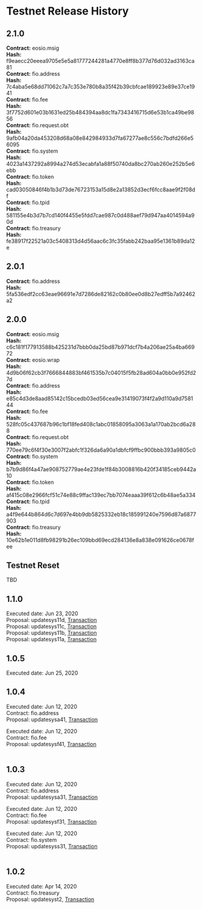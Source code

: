 # Testnet Release History

## 2.1.0
<b>Contract:</b> eosio.msig <br>
<b>Hash:</b> f9eaecc20eeea9705e5e5a81777244281a4770e8ff8b377d76d032ad3163ca81 <br>
<b>Contract:</b> fio.address <br>
<b>Hash:</b> 7c4aba5e68dd71062c7a7c353e780b8a35f42b39cbfcae189923e89e37ce1941 <br>
<b>Contract:</b> fio.fee <br>
<b>Hash:</b> 3f7752d601e03b1631ed25b484394aa8dc1fa7343416715d6e53b1ca49be9856 <br>
<b>Contract:</b> fio.request.obt <br>
<b>Hash:</b> 9afb04a20da453208d68a08e842984933d7fa67277ae8c556c7bdfd266e56095 <br>
<b>Contract:</b> fio.system <br>
<b>Hash:</b> 4023a1437292a8994a274d53ecabfa1a88f50740da8bc270ab260e252b5e6ebb <br>
<b>Contract:</b> fio.token <br>
<b>Hash:</b> cad03050846f4b1b3d73de76723153a15d8e2a13852d3ecf6fcc8aae9f2f08df <br>
<b>Contract:</b> fio.tpid <br>
<b>Hash:</b> 581155e4b3d7b7cd140f4455e5fdd7cae987c0d488aef79d947aa4014594a90d <br>
<b>Contract:</b> fio.treasury <br>
<b>Hash:</b> fe38917f22521a03c5408313d4d56aac6c3fc35fabb242baa95e1361b89da12e <br>

## 2.0.1
<b>Contract:</b> fio.address <br>
<b>Hash:</b> 5fa536edf2cc63eae96691e7d7286de82162c0b80ee0d8b27edff5b7a92462a2 <br>

## 2.0.0
<b>Contract:</b> eosio.msig <br>
<b>Hash:</b> c6c181f177913588b425231d7bbb0da25bd87b971dcf7b4a206ae25a4ba66972 <br>
<b>Contract:</b> eosio.wrap <br>
<b>Hash:</b> 4d9b06f62cb3f7666844883bf461535b7c04015f5fb28ad604a0bb0e952fd27d <br>
<b>Contract:</b> fio.address <br>
<b>Hash:</b> e85c4d3de8aad85142c15bcedb03ed56cea9e31419073f4f2a9d110a9d758144 <br>
<b>Contract:</b> fio.fee <br>
<b>Hash:</b> 528fc05c437687b96c1bf18fed408c1abc01858095a3063a1a170ab2bcd6a288 <br>
<b>Contract:</b> fio.request.obt <br>
<b>Hash:</b> 770ee79c6f4f30e3007f2abfc1f326da6a90a1dbfcf9ffbc900bbb393a9805c0 <br>
<b>Contract:</b> fio.system <br>
<b>Hash:</b> b7b9d86f4a47ae908752779ae4e23fde1f84b3008816b420f34185ceb9442a10 <br>
<b>Contract:</b> fio.token <br>
<b>Hash:</b> af415c08e2966fcf51c74e88c9ffac139ec7bb7074eaaa39f612c6b48ae5a334 <br>
<b>Contract:</b> fio.tpid <br>
<b>Hash:</b> a4f9e644b864d6c7d697e4bb9db5825332eb18c185991240e7596d87a6877903 <br>
<b>Contract:</b> fio.treasury <br>
<b>Hash:</b> 10e62b1e011d8fb98291b26ec109bbd69ecd284136e8a838e091626ce0678fee <br>

## Testnet Reset

TBD

## 1.1.0

Executed date: Jun 23, 2020 <br>
Proposal: updatesys11d, [Transaction](https://fio-test.bloks.io/transaction/39a77644185b74bf85b28f52c0e7da72b497ba80511f16973f2f6551015a2f59)<br>
Proposal: updatesys11c, [Transaction](https://fio-test.bloks.io/transaction/c8e10b37beffe3131eaa9b1f0a3e291742ec223bd430cbfd8799e019caa82708)<br>
Proposal: updatesys11b, [Transaction](https://fio-test.bloks.io/transaction/f3bcd48ebbeb58a42aec1b8b9c30e5d595693e19278c4a60d979a3a5b3654297)<br>
Proposal: updatesys11a, [Transaction](https://fio-test.bloks.io/transaction/4a482b339dbe7dafa9fa482642c00aec8d6e9a3e54a2ccdaee8e9f7f16890484)<br>

## 1.0.5

Executed date: Jun 25, 2020 <br>

## 1.0.4

Executed date: Jun 12, 2020 <br>
Contract: fio.address 	<br>
Proposal: updatesysa41, [Transaction](https://fio-test.bloks.io/transaction/43b83f73a4709310cf08990f20cf2e9b0ced6a3963fe0477316b2a0e4b57f534)<br>

Executed date: Jun 12, 2020 <br>
Contract: fio.fee 	<br>
Proposal: updatesysf41, [Transaction](https://fio-test.bloks.io/transaction/06bc1bdd1c7e7b0b6c74eeafd3287257f3ba536497da9be5f937764a610d838a)<br><br>

## 1.0.3

Executed date: Jun 12, 2020 <br>
Contract: fio.address 	<br>
Proposal: updatesysa31, [Transaction](https://fio-test.bloks.io/transaction/e23104972d3bc825df384d80ef13ee4ed442fd7b585941ea345db478069f1e77)<br>

Executed date: Jun 12, 2020 <br>
Contract: fio.fee 	<br>
Proposal: updatesysf31, [Transaction](https://fio-test.bloks.io/transaction/3c9098f93a3da37531a0521fb8c286fc9d0905b9cb9b0616c9e87680f1423deb)<br>

Executed date: Jun 12, 2020 <br>
Contract: fio.system 	<br>
Proposal: updatesyss31, [Transaction](https://fio-test.bloks.io/transaction/a87d5abe9cabecbf6c690864406d95856e5eeaecfc1be5b06bd3394226a09b5a)<br><br>

## 1.0.2

Executed date: Apr 14, 2020 <br>
Contract: fio.treasury 	<br>
Proposal: updatesyst2, [Transaction](https://fio-test.bloks.io/transaction/e9f85fd30c0291af5adf5e5735e125126fb6477bcca945c3503451ae231d1257)<br><br>

